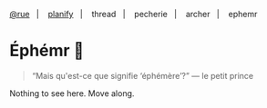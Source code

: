 [@rue](https://github.com/ruby-cube/rue)  &nbsp;&nbsp;|&nbsp; &nbsp;  [planify](https://github.com/ruby-cube/rue/tree/main/packages/planify)  &nbsp;&nbsp;|&nbsp; &nbsp; thread  &nbsp;&nbsp;|&nbsp; &nbsp; pecherie  &nbsp;&nbsp;|&nbsp; &nbsp; archer &nbsp;&nbsp;|&nbsp; &nbsp;  ephemr  
# Éphémr 🥀

> “Mais qu'est-ce que signifie ‘éphémère’?” 
— le petit prince
> 

Nothing to see here. Move along.